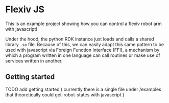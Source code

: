 # Flexiv JS

This is an example project showing how you can control a flexiv robot arm with javascript!

Under the hood, the python RDK instance just loads and calls a shared library `.so` file. Because of this, we can easily adapt this same pattern to be used with javascript via Foreign Function Interface (FFI), a mechanism by which a program written in one language can call routines or make use of services written in another.

## Getting started

TODO add getting started ( currently there is a single file under /examples that theoretically could get-robot-states with javascript )
